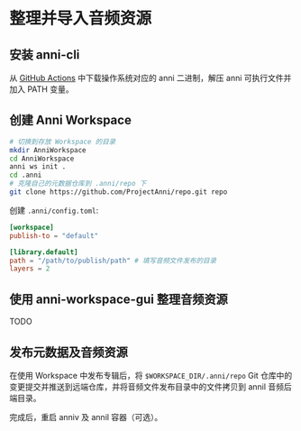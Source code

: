 # 整理并导入音频资源

## 安装 anni-cli

从 [GitHub Actions](https://github.com/ProjectAnni/anni/actions/workflows/build.yaml) 中下载操作系统对应的 anni 二进制，解压 anni 可执行文件并加入 PATH 变量。

## 创建 Anni Workspace

```bash
# 切换到存放 Workspace 的目录
mkdir AnniWorkspace
cd AnniWorkspace
anni ws init .
cd .anni
# 克隆自己的元数据仓库到 .anni/repo 下
git clone https://github.com/ProjectAnni/repo.git repo
```

创建 `.anni/config.toml`:

```toml
[workspace]
publish-to = "default"

[library.default]
path = "/path/to/publish/path" # 填写音频文件发布的目录
layers = 2
```

## 使用 anni-workspace-gui 整理音频资源

TODO

## 发布元数据及音频资源

在使用 Workspace 中发布专辑后，将 `$WORKSPACE_DIR/.anni/repo` Git 仓库中的变更提交并推送到远端仓库，并将音频文件发布目录中的文件拷贝到 annil 音频后端目录。

完成后，重启 anniv 及 annil 容器（可选）。
